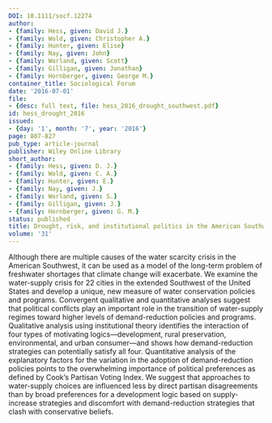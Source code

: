 ```yaml
---
DOI: 10.1111/socf.12274
author:
- {family: Hess, given: David J.}
- {family: Wold, given: Christopher A.}
- {family: Hunter, given: Elise}
- {family: Nay, given: John}
- {family: Worland, given: Scott}
- {family: Gilligan, given: Jonathan}
- {family: Hornberger, given: George M.}
container_title: Sociological Forum
date: '2016-07-01'
file:
- {desc: full text, file: hess_2016_drought_southwest.pdf}
id: hess_drought_2016
issued:
- {day: '1', month: '7', year: '2016'}
page: 807-827
pub_type: article-journal
publisher: Wiley Online Library
short_author:
- {family: Hess, given: D. J.}
- {family: Wold, given: C. A.}
- {family: Hunter, given: E.}
- {family: Nay, given: J.}
- {family: Worland, given: S.}
- {family: Gilligan, given: J.}
- {family: Hornberger, given: G. M.}
status: published
title: Drought, risk, and institutional politics in the American Southwest
volume: '31'
---
```

Although there are multiple causes of the water scarcity crisis in the American Southwest, it can be used as a model of the long-term problem of freshwater shortages that climate change will exacerbate. We examine the water-supply crisis for 22 cities in the extended Southwest of the United States and develop a unique, new measure of water conservation policies and programs. Convergent qualitative and quantitative analyses suggest that political conflicts play an important role in the transition of water-supply regimes toward higher levels of demand-reduction policies and programs. Qualitative analysis using institutional theory identifies the interaction of four types of motivating logics&#8212;development, rural preservation, environmental, and urban consumer&#8212;and shows how demand-reduction strategies can potentially satisfy all four. Quantitative analysis of the explanatory factors for the variation in the adoption of demand-reduction policies points to the overwhelming importance of political preferences as defined by Cook&#8217;s Partisan Voting Index. We suggest that approaches to water-supply choices are influenced less by direct partisan disagreements than by broad preferences for a development logic based on supply-increase strategies and discomfort with demand-reduction strategies that clash with conservative beliefs.
